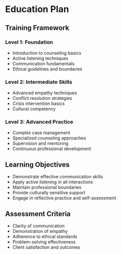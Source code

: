 # Education Plan

## Training Framework

### Level 1: Foundation
- Introduction to counseling basics
- Active listening techniques
- Communication fundamentals
- Ethical guidelines and boundaries

### Level 2: Intermediate Skills
- Advanced empathy techniques
- Conflict resolution strategies
- Crisis intervention basics
- Cultural competency

### Level 3: Advanced Practice
- Complex case management
- Specialized counseling approaches
- Supervision and mentoring
- Continuous professional development

## Learning Objectives

- Demonstrate effective communication skills
- Apply active listening in all interactions
- Maintain professional boundaries
- Provide culturally sensitive support
- Engage in reflective practice and self-assessment

## Assessment Criteria

- Clarity of communication
- Demonstration of empathy
- Adherence to ethical standards
- Problem-solving effectiveness
- Client satisfaction and outcomes
